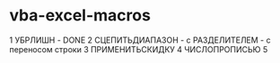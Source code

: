 # vba-excel-macros

1 УБРЛИШН - DONE
2 СЦЕПИТЬДИАПАЗОН - с РАЗДЕЛИТЕЛЕМ - с переносом строки
3 ПРИМЕНИТЬСКИДКУ
4 ЧИСЛОПРОПИСЬЮ
5 
